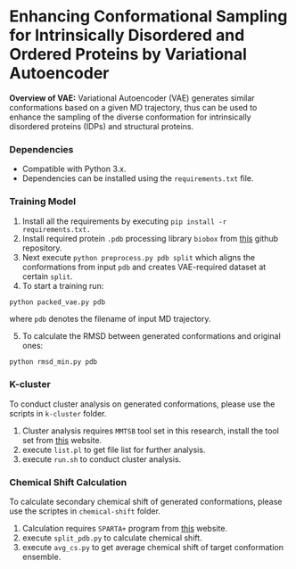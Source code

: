 # Enhancing Conformational Sampling for Intrinsically Disordered and Ordered Proteins by Variational Autoencoder

**Overview of VAE:** Variational Autoencoder (VAE) generates similar conformations based on a given MD trajectory, thus can be used to enhance the sampling of the diverse conformation for intrinsically disordered proteins (IDPs) and structural proteins.

### Dependencies

- Compatible with Python 3.x.
- Dependencies can be installed using the `requirements.txt` file.

### Training Model

1. Install all the requirements by executing `pip install -r requirements.txt.`
2. Install required protein `.pdb` processing library `biobox` from [this](https://github.com/Degiacomi-Lab/biobox) github repository.
3. Next execute `python preprocess.py pdb split` which aligns the conformations from input `pdb` and creates VAE-required dataset at certain `split`.
4. To start a training run:

```bash
python packed_vae.py pdb
```

where `pdb` denotes the filename of input MD trajectory.

5. To calculate the RMSD between generated conformations and original ones:

```shell
python rmsd_min.py pdb
```

### K-cluster

To conduct cluster analysis on generated conformations, please use the scripts in `k-cluster` folder.

1. Cluster analysis requires `MMTSB` tool set in this research, install the tool set from [this](https://mmtsb.org/) website.
2. execute `list.pl` to get file list for further analysis.
3. execute `run.sh` to conduct cluster analysis.

### Chemical Shift Calculation

To calculate secondary chemical shift of generated conformations, please use the scriptes in `chemical-shift` folder.

1. Calculation requires `SPARTA+` program from [this](https://spin.niddk.nih.gov/bax/software/SPARTA+/) website.
2. execute `split_pdb.py` to calculate chemical shift.
3. execute `avg_cs.py` to get average chemical shift of target conformation ensemble.


